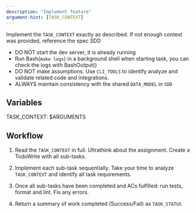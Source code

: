 ```yaml
---
description: "Implement feature"
argument-hint: [TASK_CONTEXT]
---
```


Implement the `TASK_CONTEXT` exactly as described. If not enough context was provided, reference the spec SDD

* DO NOT start the dev server, it is already running
* Run Bash(`make logs`) in a background shell when starting task, you can check the logs with BashOutput()
* DO NOT make assumptions. Use `CLI_TOOLS` to identify analyze and validate related code and integrations.
* ALWAYS maintain consistency with the shared `DATA_MODEL` in `SDD`

## Variables

TASK_CONTEXT: $ARGUMENTS

## Workflow

1. Read the `TASK_CONTEXT` in full. Ultrathink about the assignment. Create a TodoWrite with all sub-tasks.

2. Implement each sub-task sequentially. Take your time to analyze `TASK_CONTEXT` and identify all task requirements.

3. Once all sub-tasks have been completed and ACs fulfilled: run tests, format and lint. Fix any errors.

4. Return a summary of work completed (Success/Fail) as `TASK_STATUS`
